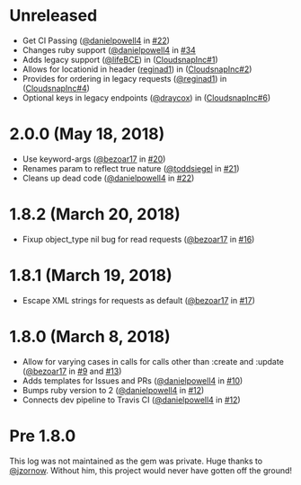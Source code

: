 # Unreleased

* Get CI Passing ([@danielpowell4](https://github.com/danielpowell4) in [#22](https://github.com/privateprep/intacct-ruby/pull/33))
* Changes ruby support ([@danielpowell4](https://github.com/danielpowell4) in [#34](https://github.com/privateprep/intacct-ruby/pull/34)
* Adds legacy support ([@lifeBCE](https://github.com/lifeBCE)) in ([CloudsnapInc#1](https://github.com/CloudsnapInc/intacct-ruby/pull/1))
* Allows for locationid in header ([reginad1](https://github.com/reginad1)) in ([CloudsnapInc#2](https://github.com/CloudsnapInc/intacct-ruby/pull/2))
* Provides for ordering in legacy requests ([@reginad1](https://github.com/reginad1)) in ([CloudsnapInc#4](https://github.com/CloudsnapInc/intacct-ruby/pull/4))
* Optional keys in legacy endpoints ([@draycox](https://github.com/draycox)) in ([CloudsnapInc#6](https://github.com/CloudsnapInc/intacct-ruby/pull/6))

# 2.0.0 (May 18, 2018)

* Use keyword-args ([@bezoar17](https://github.com/bezoar17) in [#20](https://github.com/privateprep/intacct-ruby/pull/20))
* Renames param to reflect true nature ([@toddsiegel](https://github.com/toddsiegel) in [#21](https://github.com/privateprep/intacct-ruby/pull/21))
* Cleans up dead code ([@danielpowell4](https://github.com/danielpowell4) in [#22](https://github.com/privateprep/intacct-ruby/pull/22))

# 1.8.2 (March 20, 2018)

* Fixup object_type nil bug for read requests ([@bezoar17](https://github.com/bezoar17) in [#16](https://github.com/privateprep/intacct-ruby/pull/16))

# 1.8.1 (March 19, 2018)

* Escape XML strings for requests as default ([@bezoar17](https://github.com/bezoar17) in [#17](https://github.com/privateprep/intacct-ruby/pull/17))

# 1.8.0 (March 8, 2018)

* Allow for varying cases in calls for calls other than :create and :update ([@bezoar17](https://github.com/bezoar17) in [#9](https://github.com/privateprep/intacct-ruby/pull/9) and [#13](https://github.com/privateprep/intacct-ruby/pull/13))
* Adds templates for Issues and PRs ([@danielpowell4](https://github.com/danielpowell4) in [#10](https://github.com/privateprep/intacct-ruby/pull/10))
* Bumps ruby version to 2 ([@danielpowell4](https://github.com/danielpowell4) in [#12](https://github.com/privateprep/intacct-ruby/pull/12))
* Connects dev pipeline to Travis CI ([@danielpowell4](https://github.com/danielpowell4) in [#12](https://github.com/privateprep/intacct-ruby/pull/12))

# Pre 1.8.0

This log was not maintained as the gem was private.
Huge thanks to [@jzornow](https://github.com/jzornow). Without him, this project would never have gotten off the ground!
